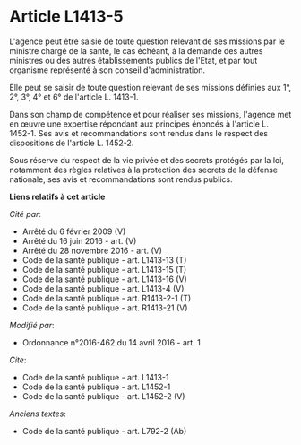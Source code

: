 # Article L1413-5

L'agence peut être saisie de toute question relevant de ses missions par le ministre chargé de la santé, le cas échéant, à la
demande des autres ministres ou des autres établissements publics de l'Etat, et par tout organisme représenté à son conseil
d'administration. 

Elle peut se saisir de toute question relevant de ses missions définies aux 1°, 2°, 3°, 4° et 6° de l'article L. 1413-1. 

Dans son champ de compétence et pour réaliser ses missions, l'agence met en œuvre une expertise répondant aux principes
énoncés à l'article L. 1452-1. Ses avis et recommandations sont rendus dans le respect des dispositions de l'article L.
1452-2. 

Sous réserve du respect de la vie privée et des secrets protégés par la loi, notamment des règles relatives à la protection
des secrets de la défense nationale, ses avis et recommandations sont rendus publics.

**Liens relatifs à cet article**

_Cité par_:

  - Arrêté du 6 février 2009 (V)
  - Arrêté du 16 juin 2016 - art. (V)
  - Arrêté du 28 novembre 2016 - art. (V)
  - Code de la santé publique - art. L1413-13 (T)
  - Code de la santé publique - art. L1413-15 (T)
  - Code de la santé publique - art. L1413-16 (V)
  - Code de la santé publique - art. L1413-4 (V)
  - Code de la santé publique - art. R1413-2-1 (T)
  - Code de la santé publique - art. R1413-21 (V)

_Modifié par_:

  - Ordonnance n°2016-462 du 14 avril 2016 - art. 1

_Cite_:

  - Code de la santé publique - art. L1413-1
  - Code de la santé publique - art. L1452-1
  - Code de la santé publique - art. L1452-2 (V)

_Anciens textes_:

  - Code de la santé publique - art. L792-2 (Ab)

